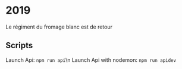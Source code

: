 # 2019

Le régiment du fromage blanc est de retour

## Scripts

Launch Api: `npm run api`\n
Launch Api with nodemon: `npm run apidev`
